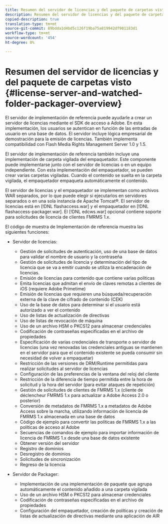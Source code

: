 ```yaml
---
title: Resumen del servidor de licencias y del paquete de carpetas visto
description: Resumen del servidor de licencias y del paquete de carpetas visto
copied-description: true
translation-type: tm+mt
source-git-commit: 89bdda1d4bd5c126f19ba75a819942df901183d1
workflow-type: tm+mt
source-wordcount: '454'
ht-degree: 0%

---
```



# Resumen del servidor de licencias y del paquete de carpetas visto {#license-server-and-watched-folder-packager-overview}

El servidor de implementación de referencia puede ayudarle a crear un servidor de licencias mediante el SDK de acceso a Adobe. En esta implementación, los usuarios se autentican en función de las entradas de usuario en una base de datos. El servidor incluye lógica empresarial de demostración para la emisión de licencias. También implementa compatibilidad con Flash Media Rights Management Server 1.0 y 1.5.

El servidor de implementación de referencia también incluye una implementación de carpeta vigilada del empaquetador. Este componente puede implementarse junto con el servidor de licencias o en un equipo independiente. Con esta implementación del empaquetador, se pueden crear varias carpetas vigiladas. Cuando el contenido se suelta en la carpeta vigilada, el empaquetador empaqueta automáticamente el contenido.

El servidor de licencias y el empaquetador se implementan como archivos WAR separados, por lo que puede elegir si ejecutarlos en servidores separados o en una sola instancia de Apache Tomcat®. El servidor de licencias está en [!DNL flashaccess.war] y el empaquetador en [!DNL flashaccess-packager.war]. El [!DNL edcws.war] opcional contiene soporte para solicitudes de licencia de clientes FMRMS 1.x.

El código de muestra de Implementación de referencia muestra las siguientes funciones:

* Servidor de licencias:

   * Gestión de solicitudes de autenticación, uso de una base de datos para validar el nombre de usuario y la contraseña
   * Gestión de solicitudes de licencia y determinación del tipo de licencia que se va a emitir cuando se utiliza la encadenación de licencias.
   * Emisión de licencias para contenido que contiene varias políticas
   * Emita licencias que admitan el envío de claves remotas a clientes de iOS (requiere Adobe Primetime)
   * Emisión de licencias que requieren una búsqueda/recuperación externa de la clave de cifrado de contenido (CEK)
   * Uso de la base de datos para determinar si el usuario está autorizado a ver el contenido
   * Uso de listas de actualización de directivas
   * Uso de listas de revocación de máquina
   * Uso de un archivo HSM o PKCS12 para almacenar credenciales
   * Codificación de contraseñas especificadas en el archivo de propiedades
   * Especificación de varias credenciales de transporte o servidor de licencias (una vez renovadas las credenciales antiguas se mantienen en el servidor para que el contenido existente se pueda consumir sin necesidad de volver a empaquetar)
   * Restricción de las versiones de DRM/Runtime permitidas para realizar solicitudes al servidor de licencias
   * Configuración de las preferencias de la ventana del reloj del cliente
   * Restricción de la diferencia de tiempo permitida entre la hora de solicitud y la hora del servidor (para evitar ataques de repetición)
   * Gestión de solicitudes de clientes de FMRMS 1.x (cliente de déclencheur FMRMS 1.x para actualizar a Adobe Access 2.0 o posterior)
   * Conversión de metadatos de FMRMS 1.x a metadatos de Adobe Access sobre la marcha, utilizando información de licencia de FMRMS 1.x almacenada en una base de datos
   * Código de ejemplo para convertir las políticas de FMRMS 1.x a las políticas de acceso al Adobe
   * Secuencias de comandos de ejemplo para importar información de licencia de FMRMS 1.x desde una base de datos existente
   * Obtener versión del servidor
   * Registro de dominios
   * Desregistro de dominios
   * Solicitudes de sincronización
   * Regreso de la licencia

* Servidor de Packager:

   * Implementación de una implementación de paquete que agrupa automáticamente el contenido añadido a una carpeta vigilada
   * Uso de un archivo HSM o PKCS12 para almacenar credenciales
   * Codificación de contraseñas especificadas en el archivo de propiedades
   * Configuración del empaquetador, creación de políticas y creación de listas de actualización de directivas mediante una aplicación de AIR

